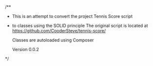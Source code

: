 /**
 * This is an attempt to convert the project Tennis Score script
 * to classes using the SOLID principle
   The original script is located at https://github.com/CooderSteve/tennis-score/
   
   Classes are autoloaded using Composer
   
   Version 0.0.2
   
 */

